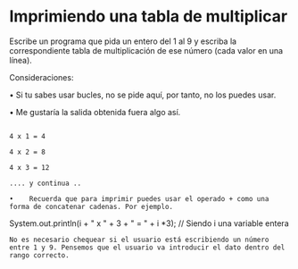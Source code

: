 # Imprimiendo una tabla de multiplicar
Escribe un programa que pida un entero del 1 al 9 y escriba la correspondiente tabla de multiplicación de ese número (cada valor en una línea).


Consideraciones:


•	Si tu sabes usar bucles, no se pide aquí, por tanto, no los puedes usar. 

•	Me gustaría la salida obtenida fuera algo así.
```

4 x 1 = 4

4 x 2 = 8

4 x 3 = 12

.... y continua ..
```

```•	Recuerda que para imprimir puedes usar el operado + como una forma de concatenar cadenas. Por ejemplo. ```


System.out.println(i + " x " + 3 + " = " + i *3);  // Siendo i una variable entera


```No es necesario chequear si el usuario está escribiendo un número entre 1 y 9. Pensemos que el usuario va introducir el dato dentro del rango correcto.```